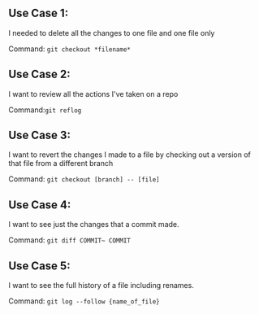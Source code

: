 ## Use Case 1:
I needed to delete all the changes to one file and one file only

Command: `git checkout *filename*`

## Use Case 2:
I want to review all the actions I've taken on a repo

Command:`git reflog`

## Use Case 3:
I want to revert the changes I made to a file by checking out a version of that file from a different branch

Command: `git checkout [branch] -- [file]`

## Use Case 4:
I want to see just the changes that a commit made.

Command: `git diff COMMIT~ COMMIT`

## Use Case 5:
I want to see the full history of a file including renames.

Command: `git log --follow {name_of_file}`
